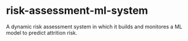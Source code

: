 # risk-assessment-ml-system
A dynamic risk assessment system in which it builds and monitores a ML model to predict attrition risk.
